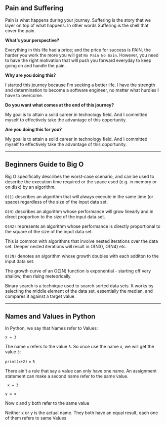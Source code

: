 ## Pain and Suffering

Pain is what happens during your journey. Suffering is the story that we layer on top of what happens. In other words Suffering is the shell that cover the pain.

**What’s your perspective?**

Everything in this life had a price; and the price for success is PAIN, the harder you work the more you will get `No Pain No Gain`. However, you need to have the right motivation that will push you forward everyday to keep going on and handle the pain.

**Why are you doing this?**

I started this journey because I'm seeking a better life. I have the strength and determination to become a software engineer, no matter what hurdles I have to overcome.

**Do you want what comes at the end of this journey?**

My goal is to attain a solid career in technology field. And I committed myself to effectively take the advantage of this opportunity.

**Are you doing this for you?**

My goal is to attain a solid career in technology field. And I committed myself to effectively take the advantage of this opportunity.

---

## Beginners Guide to Big O

Big O specifically describes the worst-case scenario, and can be used to describe the execution time required or the space used (e.g. in memory or on disk) by an algorithm.

`O(1)` describes an algorithm that will always execute in the same time (or space) regardless of the size of the input data set.

`O(N)` describes an algorithm whose performance will grow linearly and in direct proportion to the size of the input data set.

`O(N2)` represents an algorithm whose performance is directly proportional to the square of the size of the input data set.

This is common with algorithms that involve nested iterations over the data set. Deeper nested iterations will result in O(N3), O(N4) etc.

`O(2N)` denotes an algorithm whose growth doubles with each additon to the input data set.

The growth curve of an O(2N) function is exponential - starting off very shallow, then rising meteorically.

Binary search is a technique used to search sorted data sets. It works by selecting the middle element of the data set, essentially the median, and compares it against a target value.

---

## Names and Values in Python

In Python, we say that Names refer to Values:

`x = 3`

The name `x` refers to the value `3`. So once use the name x, we will get the value `3`:

`print(x+2)` = `5`

There ain't a rule that say a value can only have one name. An assignment statement can make a second name refer to the same value.

` x = 3`

`y = x `

Now x and y both refer to the same value

Neither x or y is the actual name. They both have an equal result, each one of them refers to same Values.
